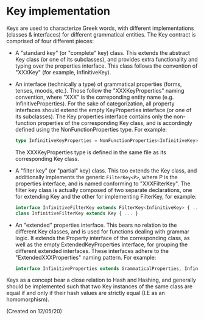 # Key implementation

Keys are used to characterize Greek words, with different implementations (classes & interfaces) for different grammatical entities.
The Key contract is comprised of four different pieces:

- A "standard key" (or "complete" key) class. This extends the abstract Key class (or one of its subclasses), and provides extra functionality and typing over the properties interface. This class follows the convention of "XXXKey" (for example, InfinitiveKey).

- An interface (technically a type) of grammatical properties (forms, tenses, moods, etc.). Those follow the "XXXKeyProperties" naming convention, where "XXX" is the correponding entity name (e.g. InfinitiveProperties). For the sake of categorization, all property interfaces should extend the empty KeyProperties interface (or one of its subclasses). The Key properties interface contains only the non-function properties of the corresponding Key class, and is accordingly defined using the NonFunctionProperties type. For example:
  ```typescript
  type InfinitiveKeyProperties = NonFunctionProperties<InfinitiveKey> 
  ```
  The XXXKeyProperties type is defined in the same file as its corresponding Key class. 

- A "filter key" (or "partial" key) class. This too extends the Key class, and additionally implements the generic `FilterKey<P>`, where P is the properties interface, and is named conforming to "XXXFilterKey". The filter key class is actually composed
  of two separate declarations, one for extending Key and the other for implementing FilterKey, for example:

  ```typescript
  interface InfinitiveFilterKey extends FilterKey<InfinitiveKey> { ... };
  class InfinitiveFilterKey extends Key { ... }
  ```

- An "extended" properties interface. This bears no relation to the different Key classes, and is used for functions dealing with grammar logic. It extends
the Property interface of the corresponding class, as well as the empty ExtendedKeyProperties interface, for grouping the different extended interfaces.
These interfaces adhere to the "ExtendedXXXProperties" naming pattern.
For example:

  ```typescript
  interface InfinitiveProperties extends GrammaticalProperties, InfinitiveKeyProperties { ... };
  ```

Keys as a concept bear a close relation to Hash and Hashing, and generally should be implemented
such that two Key instances of the same class are equal if and only if their hash values are strictly equal (I.E as an homomorphism).

(Created on 12/05/20)
